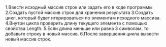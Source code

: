 1.Ввести исходный массив строк или задать его в коде программы
2.Создать пустой массив строк для хранения результата
3.Создать цикл, который будет итерироваться по элементам исходного массива.
4.Внутри цикла проверить длину текущего элемента с помощью свойства Length.
5.Если длина меньше или равна 3 символам, то добавьте строку в новый массив.
6.После завершения цикла вывести новый массив строк.
